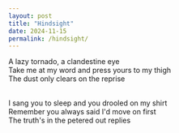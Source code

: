 ```yaml
---
layout: post
title: "Hindsight"
date: 2024-11-15
permalink: /hindsight/
---
```


A lazy tornado, a clandestine eye<br>
Take me at my word and press yours to my thigh<br>
The dust only clears on the reprise<br><br>

I sang you to sleep and you drooled on my shirt<br>
Remember you always said I'd move on first<br>
The truth's in the petered out replies